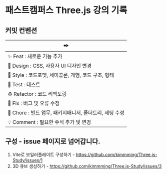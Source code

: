 # 패스트캠퍼스 Three.js 강의 기록

## 커밋 컨벤션


|✒️|
|-|
|✨ Feat : 새로운 기능 추가 |
|💄 Design : CSS, 사용자 UI 디자인 변경 |
|🎨 Style : 코드포맷, 세미콜론, 개행, 코드 구조, 형태|
|🤔 Test : 테스트|
|♻️ Refactor : 코드 리팩토링|
|🐛 Fix : 버그 및 오류 수정|
|🔨 Chore : 빌드 업무, 패키지매니저, 폴더트리, 세팅 수정|
|💡 Comment : 필요한 주석 추가 및 변경|

## 구성 - issue 페이지로 넘어갑니다.

1. Vite로 보일러플레이트 구성하기 - https://github.com/kimmming/Three.js-Study/issues/1
2. 3D 큐브 생성하기 - https://github.com/kimmming/Three.js-Study/issues/3
